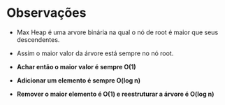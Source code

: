 # **Observações**

* Max Heap é uma arvore binária na qual o nó de root é maior que seus descendentes. 

* Assim o maior valor da árvore está sempre no nó root.
* **Achar então o maior valor é sempre O(1)**
* **Adicionar um elemento é sempre O(log n)**
* **Remover o maior elemento é O(1) e reestruturar a árvore é O(log n)**


